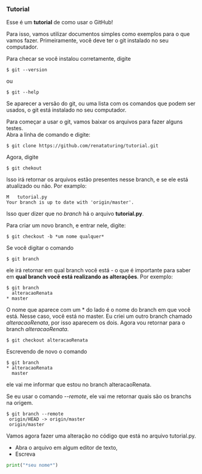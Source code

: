 ### Tutorial

Esse é um **tutorial** de como usar o GitHub!  

Para isso, vamos utilizar documentos simples como exemplos para o que vamos fazer.
Primeiramente, você deve ter o git instalado no seu computador. 

Para checar se você instalou corretamente, digite

```console
$ git --version
```

ou  

```console
$ git --help
```  

Se aparecer a versão do git, ou uma lista com os comandos que podem ser usados, o git está instalado no seu computador.

Para começar a usar o git, vamos baixar os arquivos para fazer alguns testes.  
Abra a linha de comando e digite:  

```console
$ git clone https://github.com/renataturing/tutorial.git
```
Agora, digite 

```console
$ git chekout
```

Isso irá retornar os arquivos estão presentes nesse branch, e se ele está atualizado ou não.
Por examplo:

```console
M	tutorial.py
Your branch is up to date with 'origin/master'.
```

Isso quer dizer que no *branch* há o arquivo **tutorial.py**.

Para criar um novo branch, e entrar nele, digite:

```console
$ git checkout -b *um nome qualquer*
```
Se você digitar o comando

```console
$ git branch
```
ele irá retornar em qual branch você está - o que é importante para saber em **qual branch você está realizando as alterações**. Por exemplo:

```console
$ git branch
  alteracaoRenata
* master
```

O nome que aparece com um * do lado é o nome do branch em que você está. Nesse caso, você está no master. Eu criei um outro branch chamado *alteracaoRenata*, por isso aparecem os dois. Agora vou retornar para o branch *alteracaoRenata*.

```console
$ git checkout alteracaoRenata
```

Escrevendo de novo o comando 

```console
$ git branch
* alteracaoRenata
  master
```

ele vai me informar que estou no branch alteracaoRenata.  

Se eu usar o comando *--remote*, ele vai me retornar quais são os branchs na origem.
 
 ```console
$ git branch --remote
  origin/HEAD -> origin/master
  origin/master
```

Vamos agora fazer uma alteração no código que está no arquivo tutorial.py.  
- Abra o arquivo em algum editor de texto,
- Escreva 
```python
print("*seu nome*")
```





